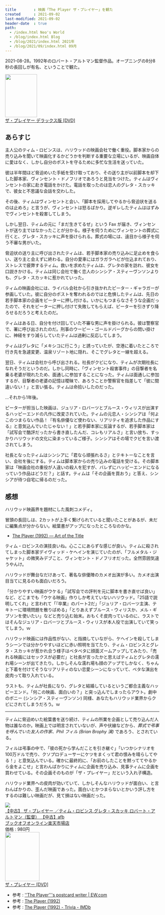 ```yaml
---
title        : 映画「The Player ザ・プレイヤー」を観た
created      : 2021-09-02
last-modified: 2021-09-02
header-date  : true
path:
  - /index.html Neo's World
  - /blog/index.html Blog
  - /blog/2021/index.html 2021年
  - /blog/2021/09/index.html 09月
---
```


2021-08-28。1992年のロバート・アルトマン監督作品。オープニングの8分8秒の長回しが有名、ということで観た。

<div class="ad-amazon">
  <div class="ad-amazon-image">
    <a href="https://www.amazon.co.jp/dp/B00005HKPM?tag=neos21-22&amp;linkCode=osi&amp;th=1&amp;psc=1">
      <img src="https://m.media-amazon.com/images/I/21D44NQW2BL._SL160_.jpg" width="104" height="140">
    </a>
  </div>
  <div class="ad-amazon-info">
    <div class="ad-amazon-title">
      <a href="https://www.amazon.co.jp/dp/B00005HKPM?tag=neos21-22&amp;linkCode=osi&amp;th=1&amp;psc=1">ザ・プレイヤー デラックス版 [DVD]</a>
    </div>
  </div>
</div>

## あらすじ

主人公のティム・ロビンスは、ハリウッドの映画会社で働く重役。脚本家からの売り込みを聞いて映画化するかどうかを判断する重要な立場にいるが、映画自体に愛はなく、しかし自分のポストを守るために多忙な生活を送っていた。

彼は半年間ほど脅迫めいた手紙を受け取っており、その送り主が以前脚本を却下した脚本家、ヴィンセント・ドノフリオであろうと見当をつけた。ティムはヴィンセントの家に赴き電話をかけた。電話を取ったのは恋人のグレタ・スカッキで、彼女と不思議な会話を交わした。

その後、ティムはヴィンセントと会い、「脚本を採用してやるから脅迫状を送るのは止めろ」と言うが、ヴィンセントは怒るばかり。逆ギレしたティムははずみでヴィンセントを殺害してしまう。

しかし翌日、ティムの元に「まだ生きてるぜ」という Fax が届き、ヴィンセントが送り主ではなかったことが分かる。様子を伺うためにヴィンセントの葬式に行くと、グレタ・スカッキに声を掛けられる。葬式の場には、遠目から様子を伺う不審な男がいた。

脅迫状の送り主に呼び出されたティムは、若手脚本家の売り込みに足止めを食らい、送り主と会えずに終わる。自分の愛車にはガラガラヘビが仕込まれており、ストレスで疲弊するティム。救いを求めたティムは、グレタの家を訪れ、彼女を口説きかける。ティムは同じ会社で働く恋人のシンシア・スティーヴンソンよりも、グレタ・スカッキに惹かれていった。

ティムの映画会社には、ライバル会社から引き抜かれたピーター・ギャラガーが参画していた。彼に自分のポストを奪われるのではと危惧したティムは、先日の若手脚本家の企画をピーターに押し付ける。いかにもつまらなさそうな企画だったので、それをピーターに押し付けて失敗してもらえば、ピーターを引きずり降ろせるだろうと考えたのだ。

ティムはある日、自分を付け回していた不審な男に声を掛けられる。彼は警察官で、署に呼び出されたのだ。刑事のウーピー・ゴールドバーグからの問い掛けに、神経をすり減らしていたティムは過剰に反応してしまう。

ティムはグレタに「メキシコに行こう」と誘っていたが、空港に着いたところで行き先を急遽変更、温泉リゾート地に隠れ、そこでグレタと一線を超える。

翌日、ティムは会社から呼び出される。社長がクビになり、ティムが次期社長になれそうだというのだ。しかし同時に、「ヴィンセント殺害事件」の目撃者を名乗る老婆が現れたため、面通しに参加することになった。ティムは面通しに参加するが、目撃者の老婆の記憶は曖昧で、あろうことか警察官を指差して「彼に間違いない！」と言い張る。ティムは命拾いしたのだった。

…それから1年後。

ピーターが担当した映画は、ジュリア・ロバーツとブルース・ウィリスが出演するハッピーエンドの凡作に改変されていた。ティムの元恋人・シンシアは「何よこのつまらない作品！『有名俳優など使わない、リアリティを追求した作品にする』と意気込んでいたじゃない！」と若手脚本家に反論するが、若手脚本家は「試写会で酷評だったから書き直したんだ、コレもリアルさ」と言い放ち、すっかりハリウッドの文化に染まっているご様子。シンシアはその場でクビを言い渡されてしまう。

社長となったティムはシンシアに「君なら頑張れるさ」とテキトーなことを言い、会社を後にする。ティムは脚本家からの売り込みの電話を受ける。その脚本家は「映画会社の重役が人違いの殺人を犯すが、バレずにハッピーエンドになるっていう作品はどうだ？」と話す。ティムは「その企画を買おう」と答え、シンシアが待つ自宅に帰るのだった。

## 感想

ハリウッド映画界を題材にした風刺コメディ。

冒頭の長回しは、2カットが上手く繋げられていると聞いたことがあるが、未だに編集点が分からない。絵葉書がアップになったところなのかな。

- [The Player (1992) — Art of the Title](https://www.artofthetitle.com/title/the-player/)

ティム・ロビンスの演技良いね。心ここにあらずな感じが良い。ティムに殺されてしまった脚本家デイヴィッド・ケヘインを演じていたのが、「フルメタル・ジャケット」の微笑みデブこと、ヴィンセント・ドノフリオだった。全然雰囲気違うやんけ。

ハリウッドが舞台なだけあって、著名な俳優陣のカメオ出演が多い。カメオ出演目当てに見るのも面白いだろう。

「分かりやすい映画がウケる」「試写会での評判を元に脚本を書き直せば良い」など、どこまでも「ウケる映画」作りしか考えていないハリウッド。「25語で説明してくれ」と言われて「『卒業』のパート2だ」「ジュリア・ロバーツ主演、テキトーに環境問題を散りばめる」「とりあえずブルース・ウィリスか、メル・ギブソンを使いたい」などと売り込む始末。おもくそ皮肉っているのに、ラストではそんなジュリア・ロバーツとブルース・ウィリスが本人役で出演していて笑ってしまう。ｗ

ハリウッド映画には作品性がない、と指摘していながら、ケヘインを殺してしまうシーンでは分かりやすいほどに赤い照明を当てたり、ティム・ロビンスとグレタ・スカッキが惹かれ合う様子はベタベタに顔面ズームアップしてみたり、「売れる映画にはセックスが必要だ」と社長が言ったかと思えばティムとグレタの濡れ場シーンが出てきたり。しかしそんな濡れ場も顔のアップでしかなく、ちゃんと下着を付けてそうなリアリティのない恋愛シーンになっていて、ベタな演出を皮肉って取り入れている。

ラストも、ティムが社長になり、グレタと結婚しているというご都合主義なハッピーエンド。「何この映画、面白いの？」と突っ込んでしまったらアウト。劇中のボニー (シンシア・スティーヴンソン) 同様、あなたもハリウッド業界からクビにされてしまうだろう。ｗ

---

ティムに脅迫めいた絵葉書を送り続け、ティムの所業を企画として売り込んだ人物は誰なのか。映画上では明言されていないが、声や伏線などから、*葬式で弔事を呼んでいた友人の作家、Phil フィル (Brian Brophy 演)* であろう、とされている。

フィルは弔事の中で、「彼の死から学んだことを引き継ぐ」「いつかシナリオを100万ドルで売り、クソプロデューサーにケツをまくって君の恨みを晴らしてやる！」と意気込んでいる。確かに最終的に、「お前のしたことを黙っててやるから金をよこせ」と言わんばかりにティムに企画を売り込み、見事ティムに企画を買わせている。その企画そのものが「ザ・プレイヤー」だという入れ子構造。

ハリウッド業界への皮肉が効いていて、しかしそんなハリウッドが面白い、と言わんばかりの、歪んだ映画であった。面白いとかつまらないとかいう評し方をするのは難しい映画だが、見て損はない映画だった。

<div class="ad-rakuten">
  <div class="ad-rakuten-image">
    <a href="https://hb.afl.rakuten.co.jp/hgc/g00rc682.waxyceda.g00rc682.waxyd8cb/?pc=https%3A%2F%2Fitem.rakuten.co.jp%2Fbookoffonline%2F0015858720%2F&amp;m=http%3A%2F%2Fm.rakuten.co.jp%2Fbookoffonline%2Fi%2F10759100%2F">
      <img src="https://thumbnail.image.rakuten.co.jp/@0_mall/bookoffonline/cabinet/2046/0015858720l.jpg?_ex=128x128">
    </a>
  </div>
  <div class="ad-rakuten-info">
    <div class="ad-rakuten-title">
      <a href="https://hb.afl.rakuten.co.jp/hgc/g00rc682.waxyceda.g00rc682.waxyd8cb/?pc=https%3A%2F%2Fitem.rakuten.co.jp%2Fbookoffonline%2F0015858720%2F&amp;m=http%3A%2F%2Fm.rakuten.co.jp%2Fbookoffonline%2Fi%2F10759100%2F">【中古】 ザ・プレイヤー ／ティム・ロビンス,グレタ・スカッキ,ロバート・アルトマン（監督） 【中古】afb</a>
    </div>
    <div class="ad-rakuten-shop">
      <a href="https://hb.afl.rakuten.co.jp/hgc/g00rc682.waxyceda.g00rc682.waxyd8cb/?pc=https%3A%2F%2Fwww.rakuten.co.jp%2Fbookoffonline%2F&amp;m=http%3A%2F%2Fm.rakuten.co.jp%2Fbookoffonline%2F">ブックオフオンライン楽天市場店</a>
    </div>
    <div class="ad-rakuten-price">価格 : 980円</div>
  </div>
</div>

<div class="ad-amazon">
  <div class="ad-amazon-image">
    <a href="https://www.amazon.co.jp/dp/B000VXXNC8?tag=neos21-22&amp;linkCode=osi&amp;th=1&amp;psc=1">
      <img src="https://m.media-amazon.com/images/I/41FTTxunXOL._SL160_.jpg" width="112" height="160">
    </a>
  </div>
  <div class="ad-amazon-info">
    <div class="ad-amazon-title">
      <a href="https://www.amazon.co.jp/dp/B000VXXNC8?tag=neos21-22&amp;linkCode=osi&amp;th=1&amp;psc=1">ザ・プレイヤー [DVD]</a>
    </div>
  </div>
</div>

- 参考 : [''The Player'''s postcard writer | EW.com](https://ew.com/article/1992/05/08/players-postcard-writer/)
- 参考 : [The Player (1992)](https://www.filmsite.org/player.html)
- 参考 : [The Player (1992) - Trivia - IMDb](https://www.imdb.com/title/tt0105151/trivia/)
